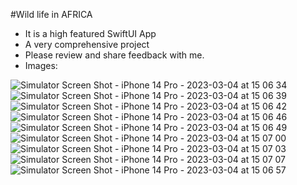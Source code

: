 #Wild life in AFRICA

  - It is a high featured SwiftUI App
  - A very comprehensive project
  - Please review and share feedback with me.
  - Images:
  
![Simulator Screen Shot - iPhone 14 Pro - 2023-03-04 at 15 06 34](https://user-images.githubusercontent.com/76867730/222927027-a83ba91a-3a2c-477e-bf0a-ef45e66bad7c.png)
![Simulator Screen Shot - iPhone 14 Pro - 2023-03-04 at 15 06 39](https://user-images.githubusercontent.com/76867730/222927059-8d7649e3-f8e8-4edc-bd08-7949f4ec46b8.png)
![Simulator Screen Shot - iPhone 14 Pro - 2023-03-04 at 15 06 42](https://user-images.githubusercontent.com/76867730/222927065-998f77a8-58a8-47e0-9745-3739a2015380.png)
![Simulator Screen Shot - iPhone 14 Pro - 2023-03-04 at 15 06 46](https://user-images.githubusercontent.com/76867730/222927069-a5d7e53e-db43-4d00-b10c-1f45ad7b575b.png)
![Simulator Screen Shot - iPhone 14 Pro - 2023-03-04 at 15 06 49](https://user-images.githubusercontent.com/76867730/222927072-71f6c7a1-e33f-46f7-ad33-136ea903ddb0.png)
![Simulator Screen Shot - iPhone 14 Pro - 2023-03-04 at 15 07 00](https://user-images.githubusercontent.com/76867730/222927111-794c6376-bd2a-403b-97e9-3fa37ae80a6b.png)
![Simulator Screen Shot - iPhone 14 Pro - 2023-03-04 at 15 07 03](https://user-images.githubusercontent.com/76867730/222927113-6e0ff111-a5d3-412c-8cd8-039882387e31.png)
![Simulator Screen Shot - iPhone 14 Pro - 2023-03-04 at 15 07 07](https://user-images.githubusercontent.com/76867730/222927116-29b78c95-efa3-4a5a-ac7c-2ed1d5e940bc.png)
![Simulator Screen Shot - iPhone 14 Pro - 2023-03-04 at 15 06 57](https://user-images.githubusercontent.com/76867730/222927117-f3d77487-57c6-4c02-8e44-985c92fd0beb.png)
